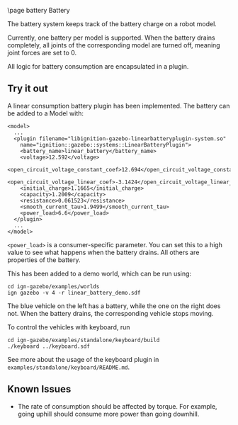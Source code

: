 \page battery Battery

The battery system keeps track of the battery charge on a robot model.

Currently, one battery per model is supported. When the battery drains completely, all joints of the corresponding model are turned off, meaning joint forces are set to 0.

All logic for battery consumption are encapsulated in a plugin.


## Try it out

A linear consumption battery plugin has been implemented. The battery can be added to a Model with:

```{.xml}
<model>
  ...
  <plugin filename="libignition-gazebo-linearbatteryplugin-system.so"
    name="ignition::gazebo::systems::LinearBatteryPlugin">
    <battery_name>linear_battery</battery_name>
    <voltage>12.592</voltage>
    <open_circuit_voltage_constant_coef>12.694</open_circuit_voltage_constant_coef>
    <open_circuit_voltage_linear_coef>-3.1424</open_circuit_voltage_linear_coef>
    <initial_charge>1.1665</initial_charge>
    <capacity>1.2009</capacity>
    <resistance>0.061523</resistance>
    <smooth_current_tau>1.9499</smooth_current_tau>
    <power_load>6.6</power_load>
  </plugin>
  ...
</model>
```
`<power_load>` is a consumer-specific parameter. You can set this to a high value to see what happens when the battery drains. All others are properties of the battery.

This has been added to a demo world, which can be run using:

```
cd ign-gazebo/examples/worlds
ign gazebo -v 4 -r linear_battery_demo.sdf
```

The blue vehicle on the left has a battery, while the one on the right does not. When the battery drains, the corresponding vehicle stops moving.

To control the vehicles with keyboard, run

```
cd ign-gazebo/examples/standalone/keyboard/build
./keyboard ../keyboard.sdf
```

See more about the usage of the keyboard plugin in `examples/standalone/keyboard/README.md`.


## Known Issues

* The rate of consumption should be affected by torque. For example, going uphill should consume more power than going downhill.

